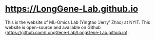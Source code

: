 # https://LongGene-Lab.github.io
This is the website of ML-Omics Lab (Yingtao 'Jerry' Zhao) at NYIT. This website is open-source and available on Github (https://github.com/LongGene-Lab/LongGene-Lab.github.io).
